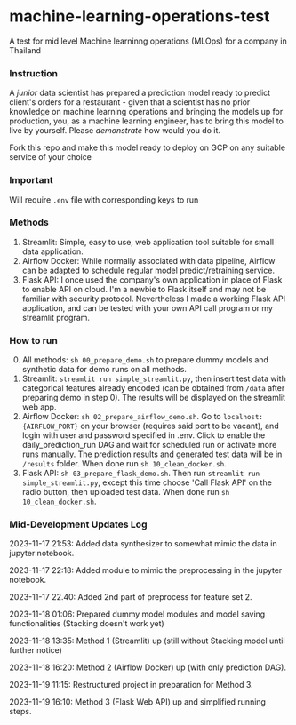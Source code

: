 # machine-learning-operations-test
A test for mid level Machine learninng operations (MLOps) for a company in Thailand

### Instruction

A _junior_ data scientist has prepared a prediction model ready to predict client's orders for a restaurant - given that a scientist has no prior knowledge on machine learning operations and bringing the models up for production, you, as a machine learning engineer, has to bring this model to live by yourself. Please *demonstrate* how would you do it. 

Fork this repo and make this model ready to deploy on GCP on any suitable service of your choice

### Important

Will require ```.env``` file with corresponding keys to run

### Methods

1. Streamlit: Simple, easy to use, web application tool suitable for small data application.
2. Airflow Docker: While normally associated with data pipeline, Airflow can be adapted to schedule regular model predict/retraining service.
3. Flask API: I once used the company's own application in place of Flask to enable API on cloud. I'm a newbie to Flask itself and may not be familiar with security protocol. Nevertheless I made a working Flask API application, and can be tested with your own API call program or my streamlit program.

### How to run

0. All methods: ```sh 00_prepare_demo.sh``` to prepare dummy models and synthetic data for demo runs on all methods.
1. Streamlit: ```streamlit run simple_streamlit.py```, then insert test data with categorical features already encoded (can be obtained from ```/data``` after preparing demo in step 0). The results will be displayed on the streamlit web app.
2. Airflow Docker: ```sh 02_prepare_airflow_demo.sh```. Go to ```localhost:{AIRFLOW_PORT}``` on your browser (requires said port to be vacant), and login with user and password specified in .env. Click to enable the daily_prediction_run DAG and wait for scheduled run or activate more runs manually. The prediction results and generated test data will be in ```/results``` folder. When done run ```sh 10_clean_docker.sh```.
3. Flask API: ```sh 03_prepare_flask_demo.sh```. Then run ```streamlit run simple_streamlit.py```, except this time choose 'Call Flask API' on the radio button, then uploaded test data. When done run ```sh 10_clean_docker.sh```.

### Mid-Development Updates Log

2023-11-17 21:53: Added data synthesizer to somewhat mimic the data in jupyter notebook.

2023-11-17 22:18: Added module to mimic the preprocessing in the jupyter notebook.

2023-11-17 22.40: Added 2nd part of preprocess for feature set 2.

2023-11-18 01:06: Prepared dummy model modules and model saving functionalities (Stacking doesn't work yet)

2023-11-18 13:35: Method 1 (Streamlit) up (still without Stacking model until further notice)

2023-11-18 16:20: Method 2 (Airflow Docker) up (with only prediction DAG).

2023-11-19 11:15: Restructured project in preparation for Method 3.

2023-11-19 16:10: Method 3 (Flask Web API) up and simplified running steps.
